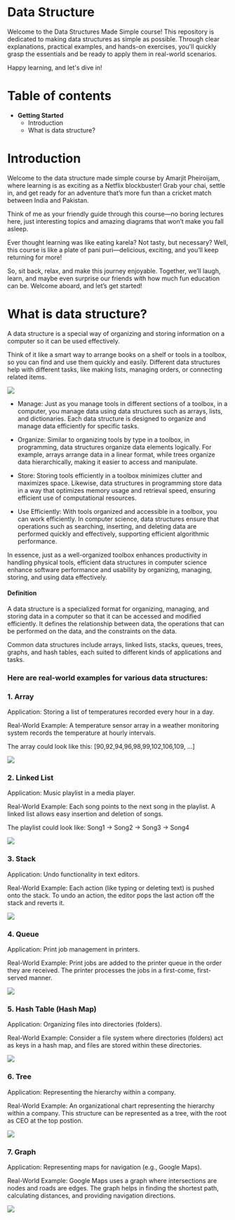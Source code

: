 # Data Structure

Welcome to the Data Structures Made Simple course! This repository is dedicated to making data structures as simple as possible. Through clear explanations, practical examples, and hands-on exercises, you'll quickly grasp the essentials and be ready to apply them in real-world scenarios.

Happy learning, and let's dive in!

# Table of contents

- **Getting Started**
  - Introduction
  - What is data structure?

# Introduction
Welcome to the data structure made simple course by Amarjit Pheiroijam, where learning is as exciting as a Netflix blockbuster! Grab your chai, settle in, and get ready for an adventure that’s more fun than a cricket match between India and Pakistan.

Think of me as your friendly guide through this course—no boring lectures here, just interesting topics and amazing diagrams that won’t make you fall asleep.

Ever thought learning was like eating karela? Not tasty, but necessary? Well, this course is like a plate of pani puri—delicious, exciting, and you’ll keep returning for more!

So, sit back, relax, and make this journey enjoyable. Together, we’ll laugh, learn, and maybe even surprise our friends with how much fun education can be. Welcome aboard, and let’s get started!
 
# What is data structure?
A data structure is a special way of organizing and storing information on a computer so it can be used effectively.

Think of it like a smart way to arrange books on a shelf or tools in a toolbox, so you can find and use them quickly and easily. Different data structures help with different tasks, like making lists, managing orders, or connecting related items.

<img src="./diagrams/1-Data-structure-toolbox-example.png" />

- Manage: Just as you manage tools in different sections of a toolbox, in a computer, you manage data using data structures such as arrays, lists, and dictionaries. Each data structure is designed to organize and manage data efficiently for specific tasks.

- Organize: Similar to organizing tools by type in a toolbox, in programming, data structures organize data elements logically. For example, arrays arrange data in a linear format, while trees organize data hierarchically, making it easier to access and manipulate.

- Store: Storing tools efficiently in a toolbox minimizes clutter and maximizes space. Likewise, data structures in programming store data in a way that optimizes memory usage and retrieval speed, ensuring efficient use of computational resources.

- Use Efficiently: With tools organized and accessible in a toolbox, you can work efficiently. In computer science, data structures ensure that operations such as searching, inserting, and deleting data are performed quickly and effectively, supporting efficient algorithmic performance.

In essence, just as a well-organized toolbox enhances productivity in handling physical tools, efficient data structures in computer science enhance software performance and usability by organizing, managing, storing, and using data effectively.

#### Definition
A data structure is a specialized format for organizing, managing, and storing data in a computer so that it can be accessed and modified efficiently. It defines the relationship between data, the operations that can be performed on the data, and the constraints on the data. 

Common data structures include arrays, linked lists, stacks, queues, trees, graphs, and hash tables, each suited to different kinds of applications and tasks.


### Here are real-world examples for various data structures:

### 1. Array

Application: Storing a list of temperatures recorded every hour in a day.

Real-World Example: A temperature sensor array in a weather monitoring system records the temperature at hourly intervals. 

The array could look like this: [90,92,94,96,98,99,102,106,109, ...]

<img src="./diagrams/data-structure-example/1-Array.png">

### 2. Linked List

Application: Music playlist in a media player.

Real-World Example: Each song points to the next song in the playlist. A linked list allows easy insertion and deletion of songs. 

The playlist could look like:
Song1 -> Song2 -> Song3 -> Song4

<img src="./diagrams/data-structure-example/2-LinkedList.png">


### 3. Stack

Application: Undo functionality in text editors.

Real-World Example: Each action (like typing or deleting text) is pushed onto the stack. To undo an action, the editor pops the last action off the stack and reverts it.

<img src="./diagrams/data-structure-example/4-Stack.png">



### 4. Queue

Application: Print job management in printers.

Real-World Example: Print jobs are added to the printer queue in the order they are received. The printer processes the jobs in a first-come, first-served manner.

<img src="./diagrams/data-structure-example/3-Queue.png">

### 5. Hash Table (Hash Map)

Application: Organizing files into directories (folders).

Real-World Example: Consider a file system where directories (folders) act as keys in a hash map, and files are stored within these directories.

<img src="./diagrams/data-structure-example/7-Hash-Table.png" />

### 6. Tree

Application: Representing the hierarchy within a company.

Real-World Example: An organizational chart representing the hierarchy within a company. This structure can be represented as a tree, with the root as CEO at the top postion.

<img src="./diagrams/data-structure-example/4-Tree.png" />

### 7. Graph

Application: Representing maps for navigation (e.g., Google Maps).

Real-World Example: Google Maps uses a graph where intersections are nodes and roads are edges. The graph helps in finding the shortest path, calculating distances, and providing navigation directions. 


<img src="./diagrams/data-structure-example/5-Graph.png" />
